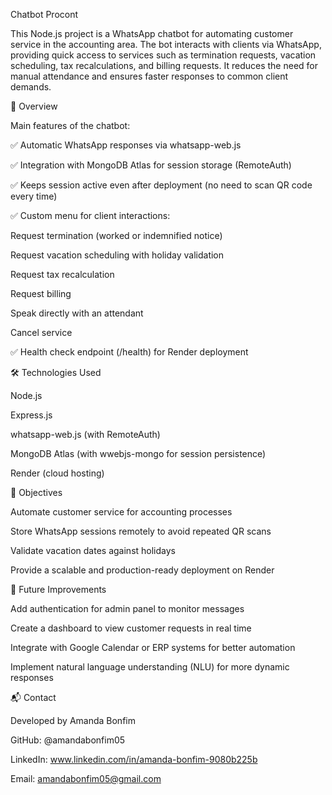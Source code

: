 Chatbot Procont

This Node.js project is a WhatsApp chatbot for automating customer service in the accounting area. The bot interacts with clients via WhatsApp, providing quick access to services such as termination requests, vacation scheduling, tax recalculations, and billing requests. It reduces the need for manual attendance and ensures faster responses to common client demands.

📖 Overview

Main features of the chatbot:

✅ Automatic WhatsApp responses via whatsapp-web.js

✅ Integration with MongoDB Atlas for session storage (RemoteAuth)

✅ Keeps session active even after deployment (no need to scan QR code every time)

✅ Custom menu for client interactions:

Request termination (worked or indemnified notice)

Request vacation scheduling with holiday validation

Request tax recalculation

Request billing

Speak directly with an attendant

Cancel service

✅ Health check endpoint (/health) for Render deployment

🛠️ Technologies Used

Node.js

Express.js

whatsapp-web.js (with RemoteAuth)

MongoDB Atlas (with wwebjs-mongo for session persistence)

Render (cloud hosting)

🎯 Objectives

Automate customer service for accounting processes

Store WhatsApp sessions remotely to avoid repeated QR scans

Validate vacation dates against holidays

Provide a scalable and production-ready deployment on Render

🚀 Future Improvements

Add authentication for admin panel to monitor messages

Create a dashboard to view customer requests in real time

Integrate with Google Calendar or ERP systems for better automation

Implement natural language understanding (NLU) for more dynamic responses

📬 Contact

Developed by Amanda Bonfim

GitHub: @amandabonfim05

LinkedIn: www.linkedin.com/in/amanda-bonfim-9080b225b

Email: amandabonfim05@gmail.com
